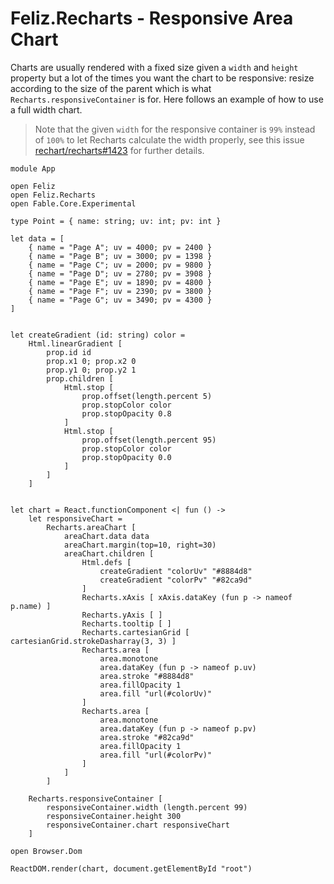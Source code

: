 # Feliz.Recharts - Responsive Area Chart

Charts are usually rendered with a fixed size given a `width` and `height` property but a lot of the times you want the chart to be responsive: resize according to the size of the parent which is what `Recharts.responsiveContainer` is for. Here follows an example of how to use a full width chart.

> Note that the given `width` for the responsive container is `99%` instead of `100%` to let Recharts calculate the width properly, see this issue [rechart/recharts#1423](https://github.com/recharts/recharts/issues/1423) for further details.


```fsharp:recharts-area-responsefullwidth
module App

open Feliz
open Feliz.Recharts
open Fable.Core.Experimental

type Point = { name: string; uv: int; pv: int }

let data = [
    { name = "Page A"; uv = 4000; pv = 2400 }
    { name = "Page B"; uv = 3000; pv = 1398 }
    { name = "Page C"; uv = 2000; pv = 9800 }
    { name = "Page D"; uv = 2780; pv = 3908 }
    { name = "Page E"; uv = 1890; pv = 4800 }
    { name = "Page F"; uv = 2390; pv = 3800 }
    { name = "Page G"; uv = 3490; pv = 4300 }
]


let createGradient (id: string) color =
    Html.linearGradient [
        prop.id id
        prop.x1 0; prop.x2 0
        prop.y1 0; prop.y2 1
        prop.children [
            Html.stop [
                prop.offset(length.percent 5)
                prop.stopColor color
                prop.stopOpacity 0.8
            ]
            Html.stop [
                prop.offset(length.percent 95)
                prop.stopColor color
                prop.stopOpacity 0.0
            ]
        ]
    ]


let chart = React.functionComponent <| fun () ->
    let responsiveChart =
        Recharts.areaChart [
            areaChart.data data
            areaChart.margin(top=10, right=30)
            areaChart.children [
                Html.defs [
                    createGradient "colorUv" "#8884d8"
                    createGradient "colorPv" "#82ca9d"
                ]
                Recharts.xAxis [ xAxis.dataKey (fun p -> nameof p.name) ]
                Recharts.yAxis [ ]
                Recharts.tooltip [ ]
                Recharts.cartesianGrid [ cartesianGrid.strokeDasharray(3, 3) ]
                Recharts.area [
                    area.monotone
                    area.dataKey (fun p -> nameof p.uv)
                    area.stroke "#8884d8"
                    area.fillOpacity 1
                    area.fill "url(#colorUv)"
                ]
                Recharts.area [
                    area.monotone
                    area.dataKey (fun p -> nameof p.pv)
                    area.stroke "#82ca9d"
                    area.fillOpacity 1
                    area.fill "url(#colorPv)"
                ]
            ]
        ]

    Recharts.responsiveContainer [
        responsiveContainer.width (length.percent 99)
        responsiveContainer.height 300
        responsiveContainer.chart responsiveChart
    ]

open Browser.Dom

ReactDOM.render(chart, document.getElementById "root")
```